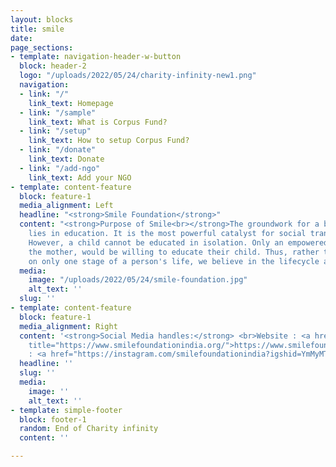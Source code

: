 ```yaml
---
layout: blocks
title: smile
date: 
page_sections:
- template: navigation-header-w-button
  block: header-2
  logo: "/uploads/2022/05/24/charity-infinity-new1.png"
  navigation:
  - link: "/"
    link_text: Homepage
  - link: "/sample"
    link_text: What is Corpus Fund?
  - link: "/setup"
    link_text: How to setup Corpus Fund?
  - link: "/donate"
    link_text: Donate
  - link: "/add-ngo"
    link_text: Add your NGO
- template: content-feature
  block: feature-1
  media_alignment: Left
  headline: "<strong>Smile Foundation</strong>"
  content: "<strong>Purpose of Smile<br></strong>The groundwork for a better life
    lies in education. It is the most powerful catalyst for social transformation.
    However, a child cannot be educated in isolation. Only an empowered family, especially
    the mother, would be willing to educate their child. Thus, rather than focusing
    on only one stage of a person's life, we believe in the lifecycle approach."
  media:
    image: "/uploads/2022/05/24/smile-foundation.jpg"
    alt_text: ''
  slug: ''
- template: content-feature
  block: feature-1
  media_alignment: Right
  content: '<strong>Social Media handles:</strong> <br>Website : <a href="https://www.smilefoundationindia.org/"
    title="https://www.smilefoundationindia.org/">https://www.smilefoundationindia.org/</a><br>Instagram
    : <a href="https://instagram.com/smilefoundationindia?igshid=YmMyMTA2M2Y=" title="https://instagram.com/smilefoundationindia?igshid=YmMyMTA2M2Y=">https://instagram.com/smilefoundationindia?igshid=YmMyMTA2M2Y=</a><br>'
  headline: ''
  slug: ''
  media:
    image: ''
    alt_text: ''
- template: simple-footer
  block: footer-1
  random: End of Charity infinity
  content: ''

---
```

